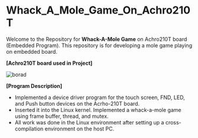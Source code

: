 # Whack_A_Mole_Game_On_Achro210T
 


Welcome to the Repository for **Whack-A-Mole Game** on Achro210T board (Embedded Program). This repository is for developing a mole game playing on embedded board. 

**[Achro210T board used in Project]**

![borad](https://user-images.githubusercontent.com/14557402/217771814-65ac2231-eef7-49a1-9fff-9b78373a6632.JPG)

**[Program Description]**     
* Implemented a device driver program for the touch screen, FND, LED, and Push button devices on the Acrho-210T board. 
* Inserted it into the Linux kernel. Implemented a whack-a-mole game using frame buffer, thread, and mutex. 
* All work was done in the Linux environment after setting up a cross-compilation environment on the host PC. 
